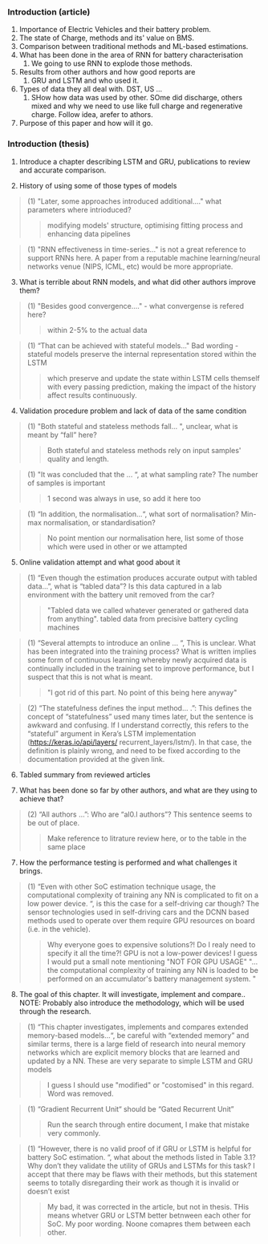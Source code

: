 ### Introduction (article)
1) Importance of Electric Vehicles and their battery problem.
2) The state of Charge, methods and its' value on BMS.
3) Comparison between traditional methods and ML-based estimations.
4) What has been done in the area of RNN for battery characterisation
   1) We going to use RNN to explode those methods.
5) Results from other authors and how good reports are
   1) GRU and LSTM and who used it.
6) Types of data they all deal with. DST, US ...
   1) SHow how data was used by other. SOme did discharge, others mixed and why we need to use like full charge and regenerative charge. Follow idea, arefer to athors.
7) Purpose of this paper and how will it go.
### Introduction (thesis)
1) Introduce a chapter describing LSTM and GRU, publications to review and accurate comparison.

2) History of using some of those types of models
> (1) "Later, some approaches introduced additional...." what parameters where intrioduced?
>> modifying models' structure, optimising fitting process and enhancing data pipelines

> (1) "RNN effectiveness in time-series..." is not a great reference to support RNNs here. A paper from a
reputable machine learning/neural networks venue (NIPS, ICML, etc) would be more appropriate.
> > 

3) What is terrible about RNN models, and what did other authors improve them?

> (1) "Besides good convergence...." - what convergense is refered here?
> > within 2-5\% to the actual data

> (1) “That can be achieved with stateful models..." Bad wording - stateful models preserve the internal representation stored within the LSTM
> > which preserve and update the state within LSTM cells themself with every passing prediction, making the impact of the history affect results continuously.

4) Validation procedure problem and lack of data of the same condition
> (1) "Both stateful and stateless methods fall... ", unclear, what is
meant by “fall” here?
> > Both stateful and stateless methods rely on input samples' quality and length.

> (1) "It was concluded that the ... “, at what sampling rate? The number of samples is important
> > 1 second was always in use, so add it here too

> (1) “In addition, the normalisation...“,
what sort of normalisation? Min-max normalisation, or standardisation?
> > No point mention our normalisation here, list some of those which were used in other or we attampted

5) Online validation attempt and what good about it

> (1) “Even though the estimation produces accurate output with tabled data...”, what is “tabled data”? Is this data captured in a lab environment with the battery unit removed from the car?
> > "Tabled data we called whatever generated or gathered data from anything". tabled data from precisive battery cycling machines

> (1) “Several attempts to introduce an online ... “,
This is unclear. What has been integrated into the training process? What is written implies some form of continuous learning whereby newly acquired data is continually included in the training set to improve performance, but I suspect that this is not what is meant.
> > "I got rid of this part. No point of this being here anyway"

> (2) “The statefulness defines the input method... .”: This defines the concept of “statefulness” used many times later, but the sentence is awkward and confusing. If I understand correctly, this refers to the “stateful” argument in Kera’s LSTM implementation (https://keras.io/api/layers/ recurrent_layers/lstm/). In that case, the definition is plainly wrong, and need to be fixed according to the documentation provided at the given link.

6) Tabled summary from reviewed articles
   
7) What has been done so far by other authors, and what are they using to achieve that?
> (2) “All authors ...”: Who are “al0.l authors”? This sentence seems to be out of place.
> > Make reference to litrature review here, or to the table in the same place

7) How the performance testing is performed and what challenges it brings.
> (1) “Even with other SoC estimation technique usage, the computational complexity of training any NN is complicated to fit on a low power device. “, is this the case for a self-driving car though? The sensor technologies used in self-driving cars and the DCNN based methods used to operate over them require GPU resources on board (i.e. in the vehicle).
> > Why everyone goes to expensive solutions?! Do I realy need to specify it all the time?! GPU is not a low-power devices! I guess I would put a small note mentioning "NOT FOR GPU USAGE"
> > "... the computational complexity of training any NN is loaded to be performed on an accumulator's battery management system. "

8) The goal of this chapter. It will investigate, implement and compare..
NOTE: Probably also introduce the methodology, which will be used through the research.
> (1) “This chapter investigates, implements and compares extended memory-based models...“, be careful with “extended memory” and similar terms, there is a large field of research into neural memory networks which are explicit memory blocks that are learned and updated by a NN. These are very separate to simple LSTM and GRU models
> > I guess I should use "modified" or "costomised" in this regard. Word was removed.

> (1) “Gradient Recurrent Unit“ should be “Gated Recurrent Unit”
> > Run the search through entire document, I make that mistake very commonly.

> (1) “However, there is no valid proof of if GRU or LSTM is helpful for battery SoC estimation. “, what about the methods listed in Table 3.1? Why don’t they validate the utility of GRUs and LSTMs for this task? I accept
that there may be flaws with their methods, but this statement seems to totally disregarding their work as though it is invalid or doesn’t exist
> > My bad, it was corrected in the article, but not in thesis. THis means whetver GRU or LSTM better betnween each other for SoC. My poor wording. Noone comapres them between each other.